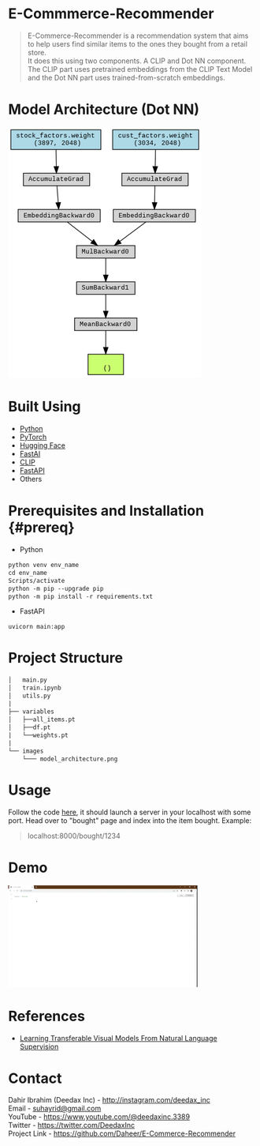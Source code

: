 # E-Commmerce-Recommender
> E-Commerce-Recommender is a recommendation system that aims to help users find similar items to the ones they bought from a retail store. <br> It does this using two components. A CLIP and Dot NN component. The CLIP part uses pretrained embeddings from the CLIP Text Model and the Dot NN part uses trained-from-scratch embeddings.

# Model Architecture (Dot NN)
<img src = 'images/model_architecture.png'>

# Built Using
- [Python](https://python.org)
- [PyTorch](https://pytorch.org/)
- [Hugging Face](https://huggingface.co/)
- [FastAI](https://www.fast.ai/)
- [CLIP](https://github.com/openai/CLIP)
- [FastAPI](https://fastapi.tiangolo.com/)
- Others

# Prerequisites and Installation {#prereq}
- Python
```
python venv env_name
cd env_name
Scripts/activate
python -m pip --upgrade pip
python -m pip install -r requirements.txt
```
- FastAPI
```
uvicorn main:app
```

# Project Structure
```
│   main.py
│   train.ipynb
│   utils.py    
|
├── variables
│   ├──all_items.pt
│   ├──df.pt
|   └──weights.pt
|
└── images
    └─── model_architecture.png
```
# Usage
Follow the code [here](#prereq), it should launch a server in your localhost with some port. Head over to "bought" page and index into the item bought. Example:
> localhost:8000/bought/1234

# Demo
<img src = 'images/demo1.gif'>

# References
- [Learning Transferable Visual Models From Natural Language Supervision](https://scholar.google.com/scholar_lookup?arxiv_id=2103.00020)

# Contact

Dahir Ibrahim (Deedax Inc) - http://instagram.com/deedax_inc <br>
Email - suhayrid@gmail.com <br>
YouTube - https://www.youtube.com/@deedaxinc.3389 <br>
Twitter - https://twitter.com/DeedaxInc <br>
Project Link - https://github.com/Daheer/E-Commerce-Recommender
